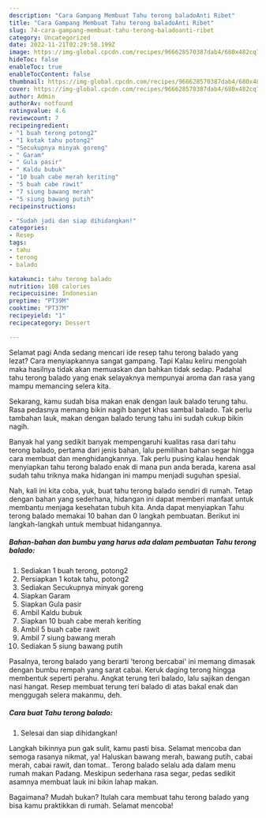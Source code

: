 ```yaml
---
description: "Cara Gampang Membuat Tahu terong baladoAnti Ribet"
title: "Cara Gampang Membuat Tahu terong baladoAnti Ribet"
slug: 74-cara-gampang-membuat-tahu-terong-baladoanti-ribet
category: Uncategorized
date: 2022-11-21T02:29:58.199Z
image: https://img-global.cpcdn.com/recipes/966628570387dab4/680x482cq70/tahu-terong-balado-foto-resep-utama.jpg
hideToc: false
enableToc: true
enableTocContent: false
thumbnail: https://img-global.cpcdn.com/recipes/966628570387dab4/680x482cq70/tahu-terong-balado-foto-resep-utama.jpg
cover: https://img-global.cpcdn.com/recipes/966628570387dab4/680x482cq70/tahu-terong-balado-foto-resep-utama.jpg
author: Admin
authorAv: notfound
ratingvalue: 4.6
reviewcount: 7
recipeingredient:
- "1 buah terong potong2"
- "1 kotak tahu potong2"
- "Secukupnya minyak goreng"
- " Garam"
- " Gula pasir"
- " Kaldu bubuk"
- "10 buah cabe merah keriting"
- "5 buah cabe rawit"
- "7 siung bawang merah"
- "5 siung bawang putih"
recipeinstructions:

- "Sudah jadi dan siap dihidangkan!"
categories:
- Resep
tags:
- tahu
- terong
- balado

katakunci: tahu terong balado 
nutrition: 108 calories
recipecuisine: Indonesian
preptime: "PT39M"
cooktime: "PT37M"
recipeyield: "1"
recipecategory: Dessert

---
```



Selamat pagi Anda sedang mencari ide resep tahu terong balado yang lezat? Cara menyiapkannya sangat gampang. Tapi Kalau keliru mengolah maka hasilnya tidak akan memuaskan dan bahkan tidak sedap. Padahal tahu terong balado yang enak selayaknya mempunyai aroma dan rasa yang mampu memancing selera kita.


Sekarang, kamu sudah bisa makan enak dengan lauk balado terung tahu. Rasa pedasnya memang bikin nagih banget khas sambal balado. Tak perlu tambahan lauk, makan dengan balado terung tahu ini sudah cukup bikin nagih.

Banyak hal yang sedikit banyak mempengaruhi kualitas rasa dari tahu terong balado, pertama dari jenis bahan, lalu pemilihan bahan segar hingga cara membuat dan menghidangkannya. Tak perlu pusing kalau hendak menyiapkan tahu terong balado enak di mana pun anda berada, karena asal sudah tahu triknya maka hidangan ini mampu menjadi suguhan spesial.


Nah, kali ini kita coba, yuk, buat tahu terong balado sendiri di rumah. Tetap dengan bahan yang sederhana, hidangan ini dapat memberi manfaat untuk membantu menjaga kesehatan tubuh kita. Anda dapat menyiapkan Tahu terong balado memakai 10 bahan dan 0 langkah pembuatan. Berikut ini langkah-langkah untuk membuat hidangannya.

<!--inarticleads1-->

##### Bahan-bahan dan bumbu yang harus ada dalam pembuatan Tahu terong balado:

1. Sediakan 1 buah terong, potong2
1. Persiapkan 1 kotak tahu, potong2
1. Sediakan Secukupnya minyak goreng
1. Siapkan  Garam
1. Siapkan  Gula pasir
1. Ambil  Kaldu bubuk
1. Siapkan 10 buah cabe merah keriting
1. Ambil 5 buah cabe rawit
1. Ambil 7 siung bawang merah
1. Sediakan 5 siung bawang putih


Pasalnya, terong balado yang berarti &#39;terong bercabai&#39; ini memang dimasak dengan bumbu rempah yang sarat cabai. Keruk daging terong hingga membentuk seperti perahu. Angkat terung teri balado, lalu sajikan dengan nasi hangat. Resep membuat terung teri balado di atas bakal enak dan menggugah selera makanmu, deh. 

<!--inarticleads2-->

##### Cara buat Tahu terong balado:


1. Selesai dan siap dihidangkan!

Langkah bikinnya pun gak sulit, kamu pasti bisa. Selamat mencoba dan semoga rasanya nikmat, ya! Haluskan bawang merah, bawang putih, cabai merah, cabai rawit, dan tomat.. Terong balado selalu ada dalam menu rumah makan Padang. Meskipun sederhana rasa segar, pedas sedikit asamnya membuat lauk ini bikin lahap makan. 

Bagaimana? Mudah bukan? Itulah cara membuat tahu terong balado yang bisa kamu praktikkan di rumah. Selamat mencoba!
